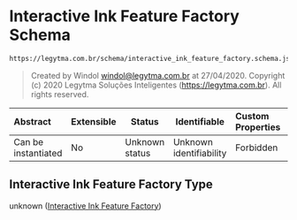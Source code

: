 # Interactive Ink Feature Factory Schema

```txt
https://legytma.com.br/schema/interactive_ink_feature_factory.schema.json
```




> Created by Windol [windol@legytma.com.br](mailto:windol@legytma.com.br) at 27/04/2020.
> Copyright (c) 2020 Legytma Soluções Inteligentes (<https://legytma.com.br>). All rights reserved.
>

| Abstract            | Extensible | Status         | Identifiable            | Custom Properties | Additional Properties | Access Restrictions | Defined In                                                                                                                  |
| :------------------ | ---------- | -------------- | ----------------------- | :---------------- | --------------------- | ------------------- | --------------------------------------------------------------------------------------------------------------------------- |
| Can be instantiated | No         | Unknown status | Unknown identifiability | Forbidden         | Allowed               | none                | [interactive_ink_feature_factory.schema.json](../schema/interactive_ink_feature_factory.schema.json "open original schema") |

## Interactive Ink Feature Factory Type

unknown ([Interactive Ink Feature Factory](interactive_ink_feature_factory.md))
